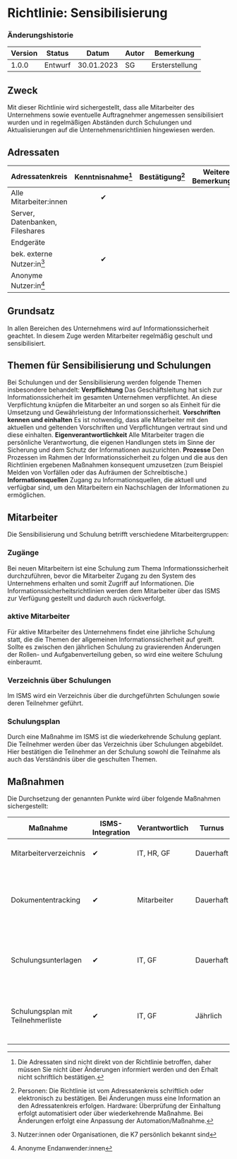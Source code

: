 # Richtlinie: Sensibilisierung

### Änderungshistorie

| Version | Status  | Datum      | Autor | Bemerkung      |
| ------- | ------- | ---------- | ----- | -------------- |
| 1.0.0   | Entwurf | 30.01.2023 | SG    | Ersterstellung |

## Zweck

Mit dieser Richtlinie wird sichergestellt, dass alle Mitarbeiter des Unternehmens sowie eventuelle Auftragnehmer angemessen sensibilisiert wurden und in regelmäßigen Abständen durch Schulungen und Aktualisierungen auf die Unternehmensrichtlinien hingewiesen werden.

## Adressaten

| Adressatenkreis                 | Kenntnisnahme[^3] | Bestätigung[^4] | Weitere Bemerkungen |
| ------------------------------- | :---------------: | :-------------: | ------------------- |
| Alle Mitarbeiter:innen          |         ✔         |                 |                     |
| Server, Datenbanken, Fileshares |                   |                 |                     |
| Endgeräte                       |                   |                 |                     |
| bek. externe Nutzer:in[^1]      |         ✔         |                 |                     |
| Anonyme Nutzer:in[^2]           |                   |                 |                     |

[^1]: Nutzer:innen oder Organisationen, die K7 persönlich bekannt sind
[^2]: Anonyme Endanwender:innen
[^3]: Die Adressaten sind nicht direkt von der Richtlinie betroffen, daher müssen Sie nicht über Änderungen informiert werden und den Erhalt nicht schriftlich bestätigen.
[^4]: Personen: Die Richtlinie ist vom Adressatenkreis schriftlich oder elektronisch zu bestätigen. Bei Änderungen muss eine Information an den Adressatenkreis erfolgen. Hardware: Überprüfung der Einhaltung erfolgt automatisiert oder über wiederkehrende Maßnahme. Bei Änderungen erfolgt eine Anpassung der Automation/Maßnahme.

## Grundsatz

In allen Bereichen des Unternehmens wird auf Informationssicherheit geachtet. In diesem Zuge werden Mitarbeiter regelmäßig geschult und sensibilisiert.

## Themen für Sensibilisierung und Schulungen

Bei Schulungen und der Sensibilisierung werden folgende Themen insbesondere behandelt:
**Verpflichtung**
Das Geschäftsleitung hat sich zur Informationssicherheit im gesamten Unternehmen verpflichtet. An diese Verpflichtung knüpfen die Mitarbeiter an und sorgen so als Einheit für die Umsetzung und Gewährleistung der Informationssicherheit.
**Vorschriften kennen und einhalten**
Es ist notwendig, dass alle Mitarbeiter mit den aktuellen und geltenden Vorschriften und Verpflichtungen vertraut sind und diese einhalten.
**Eigenverantwortlichkeit**
Alle Mitarbeiter tragen die persönliche Verantwortung, die eigenen Handlungen stets im Sinne der Sicherung und dem Schutz der Informationen auszurichten.
**Prozesse**
Den Prozessen im Rahmen der Informationssicherheit zu folgen und die aus den Richtlinien ergebenen Maßnahmen konsequent umzusetzen (zum Beispiel Melden von Vorfällen oder das Aufräumen der Schreibtische.)
**Informationsquellen**
Zugang zu Informationsquellen, die aktuell und verfügbar sind, um den Mitarbeitern ein Nachschlagen der Informationen zu ermöglichen.

## Mitarbeiter

Die Sensibilisierung und Schulung betrifft verschiedene Mitarbeitergruppen:

### Zugänge

Bei neuen Mitarbeitern ist eine Schulung zum Thema Informationssicherheit durchzuführen, bevor die Mitarbeiter Zugang zu den System des Unternehmens erhalten und somit Zugriff auf Informationen.
Die Informationssicherheitsrichtlinien werden dem Mitarbeiter über das ISMS zur Verfügung gestellt und dadurch auch rückverfolgt.

### aktive Mitarbeiter

Für aktive Mitarbeiter des Unternehmens findet eine jährliche Schulung statt, die die Themen der allgemeinen Informationssicherheit auf greift.
Sollte es zwischen den jährlichen Schulung zu gravierenden Änderungen der Rollen- und Aufgabenverteilung geben, so wird eine weitere Schulung einberaumt.

### Verzeichnis über Schulungen

Im ISMS wird ein Verzeichnis über die durchgeführten Schulungen sowie deren Teilnehmer geführt.

### Schulungsplan

Durch eine Maßnahme im ISMS ist die wiederkehrende Schulung geplant.
Die Teilnehmer werden über das Verzeichnis über Schulungen abgebildet.
Hier bestätigen die Teilnehmer an der Schulung sowohl die Teilnahme als auch das Verständnis über die geschulten Themen.

## Maßnahmen

Die Durchsetzung der genannten Punkte wird über folgende Maßnahmen sichergestellt:

| Maßnahme                          | ISMS-Integration | Verantwortlich | Turnus    | Beschreibung                                                                                                         |
| --------------------------------- | ---------------- | -------------- | --------- | -------------------------------------------------------------------------------------------------------------------- |
| Mitarbeiterverzeichnis            | ✔                | IT, HR, GF     | Dauerhaft | Es wird ein Verzeichnis aller Mitarbeiter gepflegt                                                                   |
| Dokumententracking                | ✔                | Mitarbeiter    | Dauerhaft | Informationen zu allen Richtlinien können im ISMS abgerufen werden. Dort wird auch die Nachverfolgbarkeit umgesetzt. |
| Schulungsunterlagen               | ✔                | IT, GF         | Dauerhaft | Schulungsunterlagen werden zentral im ISMS gepflegt, da diese Bestandteil von Richtlinien sein können.               |
| Schulungsplan mit Teilnehmerliste | ✔                | IT, GF         | Jährlich  | Die Schulung der Sensibilisierung findet jährlich statt und wird im ISMS samt Teilnehmerzahl dokumentiert.           |

